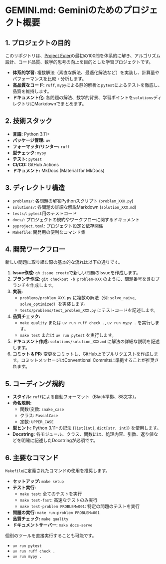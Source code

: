 # GEMINI.md: Geminiのためのプロジェクト概要

## 1. プロジェクトの目的

このリポジトリは、[Project Euler](https://projecteuler.net/)の最初の100問を体系的に解き、アルゴリズム設計、コード品質、数学的思考の向上を目的とした学習プロジェクトです。

- **体系的学習:** 複数解法（素直な解法、最適化解法など）を実装し、計算量やパフォーマンスを比較・分析します。
- **高品質なコード:** `ruff`, `mypy`による静的解析と`pytest`によるテストを徹底し、品質を維持します。
- **ドキュメント化:** 各問題の解法、数学的背景、学習ポイントを`solutions`ディレクトリにMarkdownでまとめます。

## 2. 技術スタック

- **言語:** Python 3.11+
- **パッケージ管理:** `uv`
- **フォーマッタ/リンター:** `ruff`
- **型チェック:** `mypy`
- **テスト:** `pytest`
- **CI/CD:** GitHub Actions
- **ドキュメント:** MkDocs (Material for MkDocs)

## 3. ディレクトリ構造

- `problems/`: 各問題の解答Pythonスクリプト (`problem_XXX.py`)
- `solutions/`: 各問題の詳細な解説Markdown (`solution_XXX.md`)
- `tests/`: `pytest`用のテストコード
- `docs/`: プロジェクトの規約やワークフローに関するドキュメント
- `pyproject.toml`: プロジェクト設定と依存関係
- `Makefile`: 開発用の便利なコマンド集

## 4. 開発ワークフロー

新しい問題に取り組む際の基本的な流れは以下の通りです。

1.  **Issue作成:** `gh issue create`で新しい問題のIssueを作成します。
2.  **ブランチ作成:** `git checkout -b problem-XXX` のように、問題番号を含むブランチを作成します。
3.  **実装:**
    - `problems/problem_XXX.py` に複数の解法（例: `solve_naive`, `solve_optimized`）を実装します。
    - `tests/problems/test_problem_XXX.py` にテストコードを記述します。
4.  **品質チェック:**
    - `make quality` または `uv run ruff check .`, `uv run mypy .` を実行します。
    - `make test` または `uv run pytest` を実行します。
5.  **ドキュメント作成:** `solutions/solution_XXX.md` に解法の詳細な説明を記述します。
6.  **コミット & PR:** 変更をコミットし、GitHub上でプルリクエストを作成します。コミットメッセージはConventional Commitsに準拠することが推奨されます。

## 5. コーディング規約

- **スタイル:** `ruff`による自動フォーマット（Black準拠、88文字）。
- **命名規則:**
    - 関数/変数: `snake_case`
    - クラス: `PascalCase`
    - 定数: `UPPER_CASE`
- **型ヒント:** Python 3.11+の記法 (`list[int]`, `dict[str, int]`) を使用します。
- **Docstring:** 各モジュール、クラス、関数には、処理内容、引数、返り値などを明確に記述したDocstringが必須です。

## 6. 主要なコマンド

`Makefile`に定義されたコマンドの使用を推奨します。

- **セットアップ:** `make setup`
- **テスト実行:**
    - `make test`: 全てのテストを実行
    - `make test-fast`: 高速なテストのみ実行
    - `make test-problem PROBLEM=001`: 特定の問題のテストを実行
- **問題の実行:** `make run-problem PROBLEM=001`
- **品質チェック:** `make quality`
- **ドキュメントサーバー:** `make docs-serve`

個別のツールを直接実行することも可能です。

- `uv run pytest`
- `uv run ruff check .`
- `uv run mypy .`

